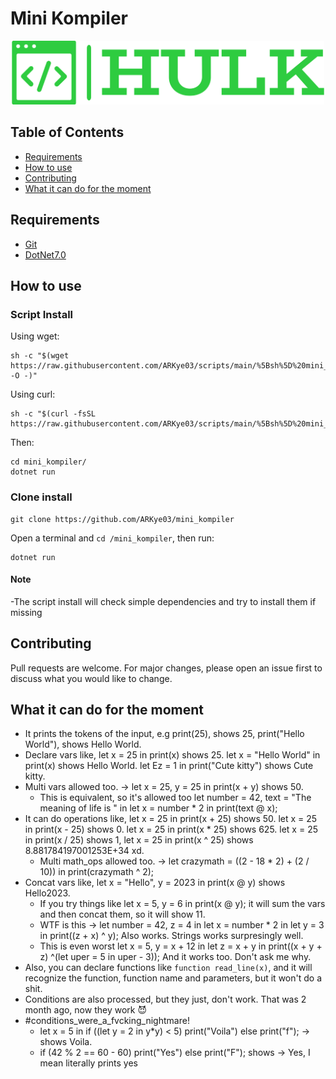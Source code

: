 # Mini Kompiler

<p align="center"> 
  <img src="hulk_logo.png" alt="mini_kompiler_logo" width="500"> 
</p>

## Table of Contents

- [Requirements](#requirements)
- [How to use](#how-to-use)
- [Contributing](#contributing)
- [What it can do for the moment](#what-it-can-do-for-the-moment)

## Requirements

- [Git](https://git-scm.com/)
- [DotNet7.0](https://dotnet.microsoft.com/en-us/download/dotnet/7.0)

## How to use

### Script Install

Using wget:

```shell
sh -c "$(wget https://raw.githubusercontent.com/ARKye03/scripts/main/%5Bsh%5D%20mini_kompiler/install.sh -O -)"
```

Using curl:

```shell
sh -c "$(curl -fsSL https://raw.githubusercontent.com/ARKye03/scripts/main/%5Bsh%5D%20mini_kompiler/install.sh)"
```

Then:

```shell
cd mini_kompiler/
dotnet run
```

### Clone install

```shell
git clone https://github.com/ARKye03/mini_kompiler
```

Open a terminal and `cd /mini_kompiler`, then run:

```shell
dotnet run
```

#### Note

  -The script install will check simple dependencies and try to install them if missing

## Contributing

Pull requests are welcome. For major changes, please open an issue first to discuss what you would like to change.

## What it can do for the moment

- It prints the tokens of the input, e.g print(25), shows 25, print("Hello World"), shows Hello World.
- Declare vars like, let x = 25 in print(x) shows 25. let x = "Hello World" in print(x) shows Hello World. let Ez = 1 in print("Cute kitty") shows Cute kitty.
- Multi vars allowed too. -> let x = 25, y = 25 in print(x + y) shows 50.
  - This is equivalent, so it's allowed too let number = 42, text = "The meaning of life is " in let x = number * 2 in print(text @ x);
- It can do operations like, let x = 25 in print(x + 25) shows 50. let x = 25 in print(x - 25) shows 0. let x = 25 in print(x * 25) shows 625. let x = 25 in print(x / 25) shows 1, let x = 25 in print(x ^ 25) shows 8.881784197001253E+34 xd.
  - Multi math_ops allowed too. -> let crazymath = ((2 - 18 * 2) + (2 / 10)) in print(crazymath ^ 2);
- Concat vars like, let x = "Hello", y = 2023 in print(x @ y) shows Hello2023.
  - If you try things like let x = 5, y = 6 in print(x @ y); it will sum the vars and then concat them, so it will show 11.
  - WTF is this -> let number = 42, z = 4 in let x = number * 2 in let y = 3 in print((z + x) ^ y); Also works. Strings works surpresingly well.
  - This is even worst let x = 5, y = x + 12 in let z = x + y in print((x + y + z) ^(let uper = 5 in uper - 3)); And it works too. Don't ask me why.
- Also, you can declare functions like `function read_line(x)`, and it will recognize the function, function name and parameters, but it won't do a shit.
- Conditions are also processed, but they just, don't work. That was 2 month ago, now they work 😈
- #conditions_were_a_fvcking_nightmare!
  - let x = 5 in if ((let y = 2 in y*y) < 5) print("Voila") else print("f"); -> shows Voila.
  - if (42 % 2 == 60 - 60) print("Yes") else print("F"); shows -> Yes, I mean literally prints yes
